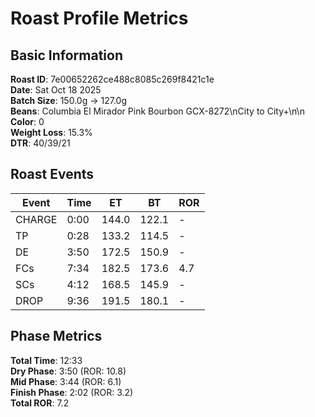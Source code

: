 # Roast Profile Metrics

## Basic Information
**Roast ID**: 7e00652262ce488c8085c269f8421c1e  
**Date**: Sat Oct 18 2025  
**Batch Size**: 150.0g → 127.0g  
**Beans**: Columbia El Mirador Pink Bourbon GCX-8272\nCity to City+\n\n  
**Color**: 0  
**Weight Loss**: 15.3%  
**DTR**: 40/39/21  

## Roast Events

| Event | Time | ET | BT | ROR |
|-------|------|----|----|-----|
| CHARGE | 0:00 | 144.0 | 122.1 | - |
| TP | 0:28 | 133.2 | 114.5 | - |
| DE | 3:50 | 172.5 | 150.9 | - |
| FCs | 7:34 | 182.5 | 173.6 | 4.7 |
| SCs | 4:12 | 168.5 | 145.9 | - |
| DROP | 9:36 | 191.5 | 180.1 | - |

## Phase Metrics
**Total Time**: 12:33  
**Dry Phase**: 3:50 (ROR: 10.8)  
**Mid Phase**: 3:44 (ROR: 6.1)  
**Finish Phase**: 2:02 (ROR: 3.2)  
**Total ROR**: 7.2  
